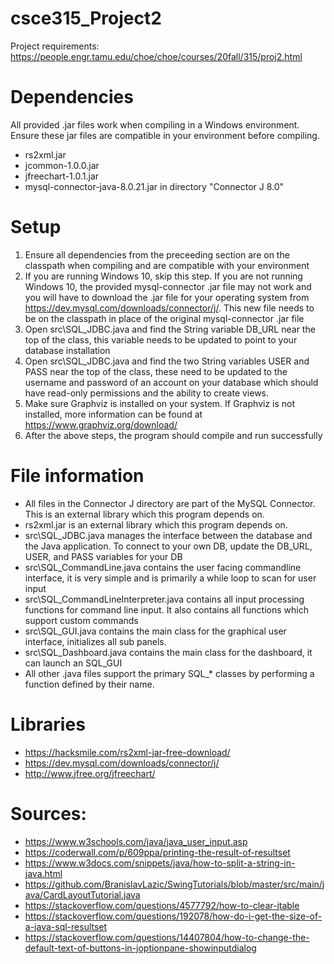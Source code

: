 # csce315_Project2
Project requirements: https://people.engr.tamu.edu/choe/choe/courses/20fall/315/proj2.html

# Dependencies
All provided .jar files work when compiling in a Windows environment. Ensure these jar files are compatible in your environment before compiling. 
* rs2xml.jar
* jcommon-1.0.0.jar
* jfreechart-1.0.1.jar
* mysql-connector-java-8.0.21.jar in directory "Connector J 8.0" 

# Setup
1. Ensure all dependencies from the preceeding section are on the classpath when compiling and are compatible with your environment
2. If you are running Windows 10, skip this step. If you are not running Windows 10, the provided mysql-connector .jar file may not work and you will have to download the .jar file for your operating system from https://dev.mysql.com/downloads/connector/j/. This new file needs to be on the classpath in place of the original mysql-connector .jar file
3. Open src\SQL_JDBC.java and find the String variable DB_URL near the top of the class, this variable needs to be updated to point to your database installation
4. Open src\SQL_JDBC.java and find the two String variables USER and PASS near the top of the class, these need to be updated to the username and password of an account on your database which should have read-only permissions and the ability to create views.
5. Make sure Graphviz is installed on your system. If Graphviz is not installed, more information can be found at https://www.graphviz.org/download/
6. After the above steps, the program should compile and run successfully

# File information
* All files in the Connector J directory are part of the MySQL Connector. This is an external library which this program depends on.
* rs2xml.jar is an external library which this program depends on. 
* src\SQL_JDBC.java manages the interface between the database and the Java application. To connect to your own DB, update the DB_URL, USER, and PASS variables for your DB
* src\SQL_CommandLine.java contains the user facing commandline interface, it is very simple and is primarily a while loop to scan for user input
* src\SQL_CommandLineInterpreter.java contains all input processing functions for command line input. It also contains all functions which support custom commands
* src\SQL_GUI.java contains the main class for the graphical user interface, initializes all sub panels.
* src\SQL_Dashboard.java contains the main class for the dashboard, it can launch an SQL_GUI
* All other .java files support the primary SQL_* classes by performing a function defined by their name.

# Libraries
* https://hacksmile.com/rs2xml-jar-free-download/
* https://dev.mysql.com/downloads/connector/j/
* http://www.jfree.org/jfreechart/

# Sources:
* https://www.w3schools.com/java/java_user_input.asp
* https://coderwall.com/p/609ppa/printing-the-result-of-resultset
* https://www.w3docs.com/snippets/java/how-to-split-a-string-in-java.html
* https://github.com/BranislavLazic/SwingTutorials/blob/master/src/main/java/CardLayoutTutorial.java
* https://stackoverflow.com/questions/4577792/how-to-clear-jtable
* https://stackoverflow.com/questions/192078/how-do-i-get-the-size-of-a-java-sql-resultset
* https://stackoverflow.com/questions/14407804/how-to-change-the-default-text-of-buttons-in-joptionpane-showinputdialog
